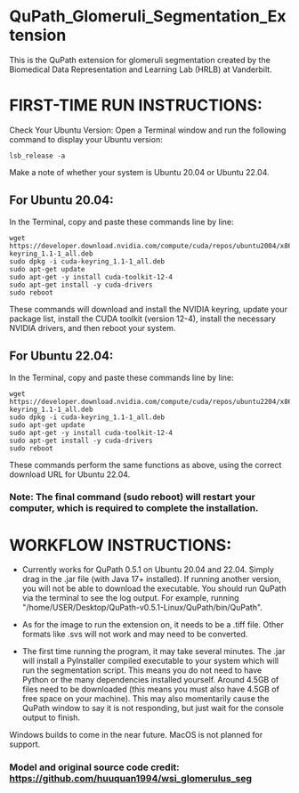 # QuPath_Glomeruli_Segmentation_Extension
This is the QuPath extension for glomeruli segmentation created by the Biomedical Data Representation and Learning Lab (HRLB) at Vanderbilt.

# FIRST-TIME RUN INSTRUCTIONS:

Check Your Ubuntu Version:
Open a Terminal window and run the following command to display your Ubuntu version:
```
lsb_release -a
```
Make a note of whether your system is Ubuntu 20.04 or Ubuntu 22.04.

## For Ubuntu 20.04:
In the Terminal, copy and paste these commands line by line:
```
wget https://developer.download.nvidia.com/compute/cuda/repos/ubuntu2004/x86_64/cuda-keyring_1.1-1_all.deb
sudo dpkg -i cuda-keyring_1.1-1_all.deb
sudo apt-get update
sudo apt-get -y install cuda-toolkit-12-4
sudo apt-get install -y cuda-drivers
sudo reboot
```
These commands will download and install the NVIDIA keyring, update your package list, install the CUDA toolkit (version 12-4), install the necessary NVIDIA drivers, and then reboot your system.

## For Ubuntu 22.04:
In the Terminal, copy and paste these commands line by line:
```
wget https://developer.download.nvidia.com/compute/cuda/repos/ubuntu2204/x86_64/cuda-keyring_1.1-1_all.deb
sudo dpkg -i cuda-keyring_1.1-1_all.deb
sudo apt-get update
sudo apt-get -y install cuda-toolkit-12-4
sudo apt-get install -y cuda-drivers
sudo reboot
```
These commands perform the same functions as above, using the correct download URL for Ubuntu 22.04.

### Note: The final command (sudo reboot) will restart your computer, which is required to complete the installation.

# WORKFLOW INSTRUCTIONS:

* Currently works for QuPath 0.5.1 on Ubuntu 20.04 and 22.04. Simply drag in the .jar file (with Java 17+ installed). If running another version, you will not be able to download the executable. You should run QuPath via the terminal to see the log output. For example, running "/home/USER/Desktop/QuPath-v0.5.1-Linux/QuPath/bin/QuPath".

* As for the image to run the extension on, it needs to be a .tiff file. Other formats like .svs will not work and may need to be converted.

* The first time running the program, it may take several minutes. The .jar will install a PyInstaller compiled executable to your system which will run the segmentation script. This means you do not need to have Python or the many dependencies installed yourself. Around 4.5GB of files need to be downloaded (this means you must also have 4.5GB of free space on your machine). This may also momentarily cause the QuPath window to say it is not responding, but just wait for the console output to finish.

Windows builds to come in the near future. MacOS is not planned for support.

### Model and original source code credit: https://github.com/huuquan1994/wsi_glomerulus_seg

